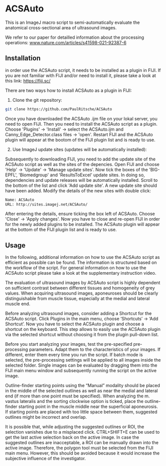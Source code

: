 # ACSAuto

This is an ImageJ macro script to semi-automatically evaluate the anatomical cross-sectional area of ultrasound images. 

We refer to our paper for detailled information about the processing operations: 
www.nature.com/articles/s41598-021-92387-6


## Installation
in order use the ACSAuto script, it needs to be installed as a plugin in FIJI. If you are not familiar with FIJI and/or need to install it, please take a look at this link: 
https://fiji.sc/ 

There are two ways how to install ACSAuto as a plugin in FIJI: 
1. Clone the git repository: 
```sh
git clone https://github.com/PaulRitsche/ACSAuto
```
Once you have downloaded the ACSAuto .ijm file on your lokal server, you need to open FIJI. Then you need to install the ACSAuto script as a plugin. Choose 'Plugins' -> 'Install' -> select the ACSAuto.ijm and Canny_Edge_Detector.class files -> 'open'. 
Restart FIJI and the ACSAuto plugin will appear at the bootom of the FIJI plugin list and is ready to use.
 
2. Use ImageJ update sites (updates will be automatically installed):

Subsequently to downloading FIJI, you need to add the update site of the ACSAuto script as well as the sites of the depencies. 
Open FIJI and choose 'Help' -> 'Update' -> 'Manage update sites'. Now tick the boxes of the 'BIG-EPFL', 'Biomedgroup' and 'ResultsToExcel' update sites. 
In doing so, dependencies and update releases will be automatically installed. Scroll to the bottom of the list and click 'Add update site'. A new update site should have been added. 
Modify the details of the new sites with double click: 
```sh
Name: ACSAuto
URL: http://sites.imagej.net/ACSAuto/
```
After entering the details, ensure ticking the box left of ACSAuto. Choose 'Close' -> 'Apply changes'. Now you have to close and re-open FIJI in order for the newly added plugins to be installed. 
The ACSAuto plugin will appear at the bottom of the FIJI plugin list and is ready to use. 

## Usage

In the following, additional information on how to use the ACSAuto script as efficient as possible can be found. The information is structured based on the workflow of the script. For general information on how to use the ACSAuto script please take a look at the supplementary instruction video. 

The evaluation of ultrasound images by ACSAuto script is highly dependent on sufficient contrast between different tissues and homogeneity of grey values. When acquiring ultrasound images, aponeuroses should be clearly distinguishable from muscle tissue, especially at the medial and lateral muscle end.  

Before analyzing ultrasound images, consider adding a Shortcut for the ACSAuto script. Click Plugins in the main menu, choose  ‘Shortcuts’ ->  ‘Add Shortcut’. Now you have to select the ACSAuto plugin and choose a shortcut on the keyboard. This step allows to easily use the ACSAuto plugin via the selected shortcut without choosing it from the plugin pull-down list.

Before you start analyzing your images, test the pre-specified pre-processing parameters. Adapt them to the characteristics of your images. If different, enter them every time you run the script. If batch mode is selected, the pre-processing settings will be applied to all images inside the selected folder. 
Single images can be evaluated by dragging them into the FIJI main menu window and subsequently running the script on the active image. 

Outline-finder starting points using the “Manual” modality should be placed in the middle of the selected outlines as well as near the medial and lateral end (if more than one point must be specified). When analyzing the m. vastus lateralis and the sorting clockwise option is ticked, place the outline-finder starting point in the muscle middle near the superficial aponeurosis. If starting points are placed with too little space between them, suggested outlines might be incorrect and overlap. 

It is possible that, while adjusting the suggested outlines or ROI, the selection vanishes due to a misplaced click. CTRL+SHIFT+E can be used to get the last active selection back on the active image. In case the suggested outlines are inacceptable, a ROI can be manually drawn into the active image. Therefore, the polygon tool must be selected from the FIJI main menu. However, this should be avoided because it would increase the subjective influence of the investigator.

